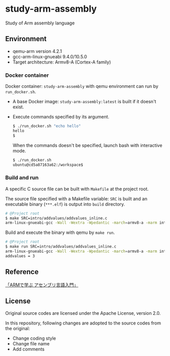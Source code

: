 # study-arm-assembly

Study of Arm assembly language

## Environment

- qemu-arm version 4.2.1
- gcc-arm-linux-gnueabi 9.4.0/10.5.0
- Target architecture: Armv8-A (Cortex-A family)

### Docker container

Docker container: `study-arm-assembly` with qemu environment can run by `run_docker.sh`.

- A base Docker image: `study-arm-assembly:latest` is built if it doesn't exist.
- Execute commands specified by its argument.

    ```sh
    $ ./run_docker.sh "echo hello"
    hello
    $
    ```

    When the commands doesn't be specified, launch bash with interactive mode.

    ```sh
    $ ./run_docker.sh
    ubuntu@cd5a87163a62:/workspace$
    ```

### Build and run

A specific C source file can be built with `Makefile` at the project root.

The source file specified with a Makefile variable: `SRC` is built and an executable binary (`***.elf`) is output into `build` directory.

```sh
# @Project root
$ make SRC=intro/addvalues/addvalues_inline.c
arm-linux-gnueabi-gcc -Wall -Wextra -Wpedantic -march=armv8-a -marm intro/addvalues/addvalues_inline.c -o build/addvalues_inline.elf
```

Build and execute the binary with qemu by `make run`.

```sh
# @Project root
$ make run SRC=intro/addvalues/addvalues_inline.c
arm-linux-gnueabi-gcc -Wall -Wextra -Wpedantic -march=armv8-a -marm intro/addvalues/addvalues_inline.c -o build/addvalues_inline.elf
addvalues = 3
```

## Reference

[「ARMで学ぶ アセンブリ言語入門」](https://www.c-r.com/book/detail/927)

## License

Original source codes are licensed under the Apache License, version 2.0.

In this repository, following changes are adopted to the source codes from the original:

- Change coding style
- Change file name
- Add comments
